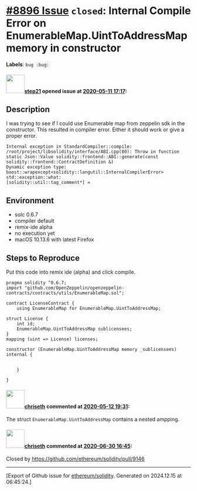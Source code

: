 # [\#8896 Issue](https://github.com/ethereum/solidity/issues/8896) `closed`: Internal Compile Error on EnumerableMap.UintToAddressMap memory in constructor
**Labels**: `bug :bug:`


#### <img src="https://avatars.githubusercontent.com/u/46968?u=d28f6586f5ac1653f0d992c7a4a351d3d1cce130&v=4" width="50">[step21](https://github.com/step21) opened issue at [2020-05-11 17:17](https://github.com/ethereum/solidity/issues/8896):

## Description

I was trying to see if I could use Enumerable map from zeppelin sdk in the constructor. This resulted in compiler error. Either it should work or give a proper error.

```
Internal exception in StandardCompiler::compile: /root/project/libsolidity/interface/ABI.cpp(80): Throw in function static Json::Value solidity::frontend::ABI::generate(const solidity::frontend::ContractDefinition &)
Dynamic exception type: boost::wrapexcept<solidity::langutil::InternalCompilerError>
std::exception::what: 
[solidity::util::tag_comment*] =
```

## Environment

* solc 0.6.7
* compiler default
* remix-ide alpha
* no execution yet 
* macOS 10.13.6 with latest Firefox

## Steps to Reproduce

Put this code into remix ide (alpha) and click compile.

```
pragma solidity ^0.6.7;
import "github.com/OpenZeppelin/openzeppelin-contracts/contracts/utils/EnumerableMap.sol";

contract LicenseContract {
    using EnumerableMap for EnumerableMap.UintToAddressMap;
    
struct License {
    int id;
    EnumerableMap.UintToAddressMap sublicensees;
}
mapping (uint => License) licenses;

constructor (EnumerableMap.UintToAddressMap memory _sublicensees) internal {
        
       
    }

}
```



#### <img src="https://avatars.githubusercontent.com/u/9073706?v=4" width="50">[chriseth](https://github.com/chriseth) commented at [2020-05-12 19:31](https://github.com/ethereum/solidity/issues/8896#issuecomment-627547278):

The struct `EnumerableMap.UintToAddressMap` contains a nested ampping.

#### <img src="https://avatars.githubusercontent.com/u/9073706?v=4" width="50">[chriseth](https://github.com/chriseth) commented at [2020-06-30 16:45](https://github.com/ethereum/solidity/issues/8896#issuecomment-651914095):

Closed by https://github.com/ethereum/solidity/pull/9146


-------------------------------------------------------------------------------



[Export of Github issue for [ethereum/solidity](https://github.com/ethereum/solidity). Generated on 2024.12.15 at 06:45:24.]
